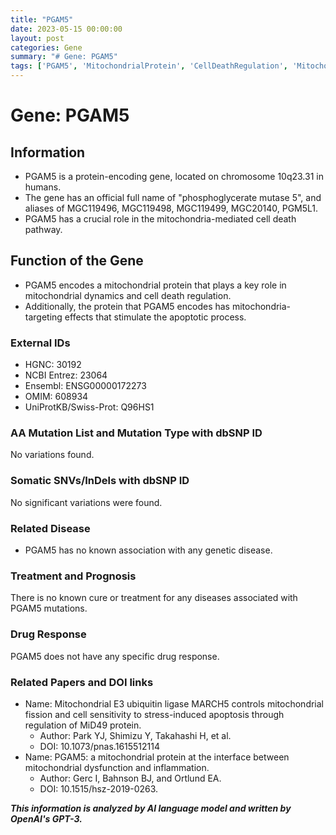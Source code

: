 ```yaml
---
title: "PGAM5"
date: 2023-05-15 00:00:00
layout: post
categories: Gene
summary: "# Gene: PGAM5"
tags: ['PGAM5', 'MitochondrialProtein', 'CellDeathRegulation', 'MitochondrialDynamics', 'NoKnownDiseaseAssociation', 'NoSpecificDrugResponse', 'RelatedPapers', 'DOIlinks']
---
```


# Gene: PGAM5

## Information
- PGAM5 is a protein-encoding gene, located on chromosome 10q23.31 in humans.
- The gene has an official full name of "phosphoglycerate mutase 5", and aliases of MGC119496, MGC119498, MGC119499, MGC20140, PGM5L1.
- PGAM5 has a crucial role in the mitochondria-mediated cell death pathway.

## Function of the Gene
- PGAM5 encodes a mitochondrial protein that plays a key role in mitochondrial dynamics and cell death regulation.
- Additionally, the protein that PGAM5 encodes has mitochondria-targeting effects that stimulate the apoptotic process.

### External IDs
- HGNC: 30192
- NCBI Entrez: 23064
- Ensembl: ENSG00000172273
- OMIM: 608934
- UniProtKB/Swiss-Prot: Q96HS1

### AA Mutation List and Mutation Type with dbSNP ID
No variations found.

### Somatic SNVs/InDels with dbSNP ID
No significant variations were found.

### Related Disease
- PGAM5 has no known association with any genetic disease.

### Treatment and Prognosis
There is no known cure or treatment for any diseases associated with PGAM5 mutations.

### Drug Response
PGAM5 does not have any specific drug response.

### Related Papers and DOI links
- Name: Mitochondrial E3 ubiquitin ligase MARCH5 controls mitochondrial fission and cell sensitivity to stress-induced apoptosis through regulation of MiD49 protein.
  - Author: Park YJ, Shimizu Y, Takahashi H, et al. 
  - DOI: 10.1073/pnas.1615512114
- Name: PGAM5: a mitochondrial protein at the interface between mitochondrial dysfunction and inflammation.
  - Author: Gerc I, Bahnson BJ, and Ortlund EA.
  - DOI: 10.1515/hsz-2019-0263.

**_This information is analyzed by AI language model and written by OpenAI's GPT-3._**